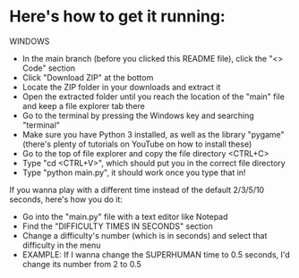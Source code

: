 # Here's how to get it running:

WINDOWS
- In the main branch (before you clicked this README file), click the "<> Code" section
- Click "Download ZIP" at the bottom
- Locate the ZIP folder in your downloads and extract it
- Open the extracted folder until you reach the location of the "main" file and keep a file explorer tab there
- Go to the terminal by pressing the Windows key and searching "terminal"
- Make sure you have Python 3 installed, as well as the library "pygame" (there's plenty of tutorials on YouTube on how to install these)
- Go to the top of file explorer and copy the file directory <CTRL+C>
- Type "cd <CTRL+V>", which should put you in the correct file directory
- Type "python main.py", it should work once you type that in!

If you wanna play with a different time instead of the default 2/3/5/10 seconds, here's how you do it:
- Go into the "main.py" file with a text editor like Notepad
- Find the "DIFFICULTY TIMES IN SECONDS" section
- Change a difficulty's number (which is in seconds) and select that difficulty in the menu
- EXAMPLE: If I wanna change the SUPERHUMAN time to 0.5 seconds, I'd change its number from 2 to 0.5
